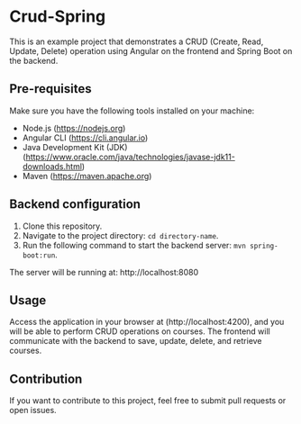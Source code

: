# Crud-Spring
This is an example project that demonstrates a CRUD (Create, Read, Update, Delete) operation using Angular on the frontend and Spring Boot on the backend.

## Pre-requisites
Make sure you have the following tools installed on your machine:
- Node.js (https://nodejs.org)
- Angular CLI (https://cli.angular.io)
- Java Development Kit (JDK) (https://www.oracle.com/java/technologies/javase-jdk11-downloads.html)
- Maven (https://maven.apache.org)

## Backend configuration
1. Clone this repository.
2. Navigate to the project directory: `cd directory-name`.
3. Run the following command to start the backend server: `mvn spring-boot:run`.

The server will be running at: http://localhost:8080

## Usage
Access the application in your browser at (http://localhost:4200), and you will be able to perform CRUD operations on courses. The frontend will communicate with the backend to save, update, delete, and retrieve courses.

## Contribution
If you want to contribute to this project, feel free to submit pull requests or open issues.

